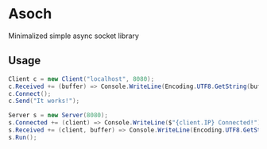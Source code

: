 # Asoch

Minimalized simple async socket library

## Usage

```csharp
Client c = new Client("localhost", 8080);
c.Received += (buffer) => Console.WriteLine(Encoding.UTF8.GetString(buffer))
c.Connect();
c.Send("It works!");
```

```csharp
Server s = new Server(8080);
s.Connected += (client) => Console.WriteLine($"{client.IP} Connected!")
s.Received += (client, buffer) => Console.WriteLine(Encoding.UTF8.GetString(buffer))
s.Run();
```